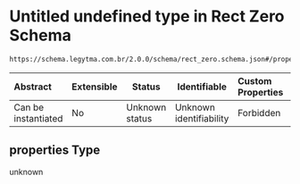 # Untitled undefined type in Rect Zero Schema

```txt
https://schema.legytma.com.br/2.0.0/schema/rect_zero.schema.json#/properties
```




| Abstract            | Extensible | Status         | Identifiable            | Custom Properties | Additional Properties | Access Restrictions | Defined In                                                                        |
| :------------------ | ---------- | -------------- | ----------------------- | :---------------- | --------------------- | ------------------- | --------------------------------------------------------------------------------- |
| Can be instantiated | No         | Unknown status | Unknown identifiability | Forbidden         | Allowed               | none                | [rect_zero.schema.json\*](../schema/rect_zero.schema.json) |

## properties Type

unknown
